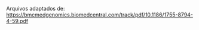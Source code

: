 Arquivos adaptados de: <https://bmcmedgenomics.biomedcentral.com/track/pdf/10.1186/1755-8794-4-59.pdf>